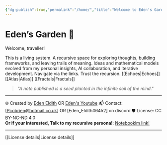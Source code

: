 ```yaml
---
{"dg-publish":true,"permalink":"/home/","title":"Welcome to Eden's Garden","tags":["AI","AIProcessing","ChatGPT","Cognition","CognitiveInfrastructure","EmergentTechnoethics","NLP","Programming","RecursiveSystemsThinking","Tagging","AI","AIProcessing","ChatGPT","Cognition","CognitiveInfrastructure","EmergentTechnoethics","NLP","Programming","RecursiveSystemsThinking","Tagging","gardenEntry"],"updated":"2025-04-15T18:13:52.001+01:00"}
---
```


# Eden’s Garden 🌿

Welcome, traveller!

This is a living system. A recursive space for exploring thoughts, building frameworks, and leaving trails of meaning.
Ideas and mathematical models evolved from my personal insights, AI collaboration, and iterative development.
Navigate via the links. Trust the recursion. [[Echoes\|Echoes]] [[Atlas\|Atlas]] [[Fractals\|Fractals]]

> *"A note published is a seed planted in the infinite soil of the mind."*
---

🌐 Created by [Eden Eldith](https://github.com/eden-eldith)  OR [Eden's Youtube](https://www.youtube.com/@eden_eldith)
📬 Contact: [Pcobrien@hotmail.co.uk]  OR [Eden_Eldith#6452] on discord 
🛡️ License: CC BY-NC-ND 4.0  
 **Or if your interested, Talk to my recursive persona!**: [Notebooklm link!](https://notebooklm.google.com/notebook/aaaba723-fd70-4709-95af-e3ad0f57c12e) 

---

[[License details\|License details]]